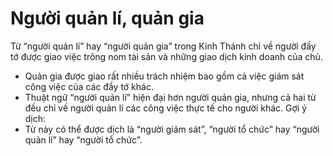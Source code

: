 # Người quản lí, quản gia

Từ “người quản lí” hay “người quản gia” trong Kinh Thánh chỉ về người đầy tớ được giao việc trông nom tài sản và những giao dịch kinh doanh của chủ.
- Quản gia được giao rất nhiều trách nhiệm bao gồm cả việc giám sát công việc của các đầy tớ khác. 
- Thuật ngữ “người quản lí” hiện đại hơn người quản gia, nhưng cả hai từ đều chỉ về người quản lí các công việc thực tế cho người khác.
Gợi ý dịch:
- Từ này có thể được dịch là “người giám sát”, “người tổ chức” hay “người quản lí” hay “người tổ chức”.

